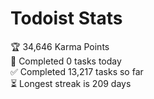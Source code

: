 
# Todoist Stats

<!-- TODO-IST:START -->
🏆  34,646 Karma Points           
🌸  Completed 0 tasks today           
✅  Completed 13,217 tasks so far           
⏳  Longest streak is 209 days
<!-- TODO-IST:END -->
